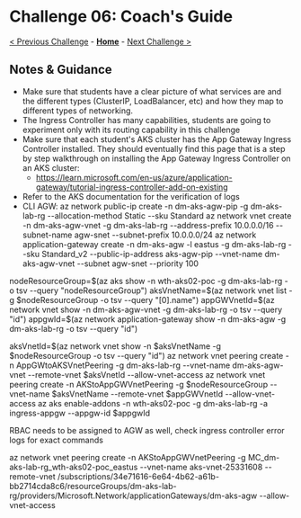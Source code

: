 # Challenge 06: Coach's Guide

[< Previous Challenge](./05-node-patching.md) - **[Home](README.md)** - [Next Challenge >](./07-rbac.md)

## Notes & Guidance

- Make sure that students have a clear picture of what services are and the different types (ClusterIP, LoadBalancer, etc) and how they map to different types of networking.
- The Ingress Controller has many capabilities, students are going to experiment only with its routing capability in this challenge
- Make sure that each student's AKS cluster has the App Gateway Ingress Controller installed. They should eventually find this page that is a step by step walkthrough on installing the App Gateway Ingress Controller on an AKS cluster:
	- <https://learn.microsoft.com/en-us/azure/application-gateway/tutorial-ingress-controller-add-on-existing>
- Refer to the AKS documentation for the verification of logs
- CLI AGW:
az network public-ip create -n dm-aks-agw-pip -g dm-aks-lab-rg --allocation-method Static --sku Standard
az network vnet create -n dm-aks-agw-vnet -g dm-aks-lab-rg --address-prefix 10.0.0.0/16 --subnet-name agw-snet --subnet-prefix 10.0.0.0/24 
az network application-gateway create -n dm-aks-agw -l eastus -g dm-aks-lab-rg --sku Standard_v2 --public-ip-address aks-agw-pip --vnet-name dm-aks-agw-vnet --subnet agw-snet --priority 100

nodeResourceGroup=$(az aks show -n wth-aks02-poc -g dm-aks-lab-rg -o tsv --query "nodeResourceGroup")
aksVnetName=$(az network vnet list -g $nodeResourceGroup -o tsv --query "[0].name")
appGWVnetId=$(az network vnet show -n dm-aks-agw-vnet -g dm-aks-lab-rg -o tsv --query "id")
appgwId=$(az network application-gateway show -n dm-aks-agw -g dm-aks-lab-rg -o tsv --query "id") 

aksVnetId=$(az network vnet show -n $aksVnetName -g $nodeResourceGroup -o tsv --query "id")
az network vnet peering create -n AppGWtoAKSVnetPeering -g dm-aks-lab-rg --vnet-name dm-aks-agw-vnet --remote-vnet $aksVnetId --allow-vnet-access
az network vnet peering create -n AKStoAppGWVnetPeering -g $nodeResourceGroup --vnet-name $aksVnetName --remote-vnet $appGWVnetId --allow-vnet-access
az aks enable-addons -n wth-aks02-poc -g dm-aks-lab-rg -a ingress-appgw --appgw-id $appgwId

RBAC needs to be assigned to AGW as well, check ingress controller error logs for exact commands


az network vnet peering create -n AKStoAppGWVnetPeering -g MC_dm-aks-lab-rg_wth-aks02-poc_eastus --vnet-name aks-vnet-25331608 --remote-vnet /subscriptions/34e71616-6e64-4b62-a61b-bb2714cda8c6/resourceGroups/dm-aks-lab-rg/providers/Microsoft.Network/applicationGateways/dm-aks-agw --allow-vnet-access